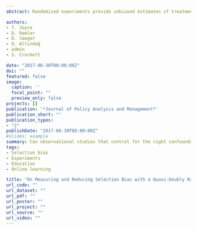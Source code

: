 ```yaml
---
abstract: Randomized experiments provide unbiased estimates of treatment effects, but are costly and time consuming. We demonstrate how a randomized experiment can be leveraged to measure selection bias by conducting a subsequent observational study that is identical in every way except that subjects choose their treatment—a quasi-doubly randomized preference trial (quasi-DRPT). Researchers first strive to think of and measure all possible confounders and then determine how well these confounders as controls can reduce or eliminate selection bias. We use a quasi-DRPT to study the effect of class time on student performance in an undergraduate introductory microeconomics course at a large public university, illustrating its required design elements - experimental and choice arms conducted in the same setting with identical interventions and measurements, and all confounders measured prospectively to treatment assignment or choice. Quasi-DRPTs augment randomized experiments in real-world settings where participants choose their treatments.

authors:
- T. Joyce
- D. Remler
- D. Jaeger
- O. Altındağ
- admin
- S. Crockett

date: "2017-06-30T00:00:00Z"
doi: ""
featured: false
image:
  caption: ''
  focal_point: ""
  preview_only: false
projects: []
publication: '*Journal of Policy Analysis and Management*'
publication_short: ""
publication_types:
- "2"
publishDate: "2017-06-30T00:00:00Z"
#slides: example
summary: Can observational studies that control for the right confounders approach experimental estimates?
tags:
- Selection bias
- Experiments
- Education
- Online learning

title: "On Measuring and Reducing Selection Bias with a Quasi‐Doubly Randomized Preference Trial"
url_code: ""
url_dataset: ""
url_pdf: ""
url_poster: ""
url_project: ""
url_source: ""
url_video: ""
---
```

